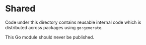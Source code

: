 # Shared

Code under this directory contains reusable internal code
which is distributed across packages using `go:generate`.

This Go module should never be published.
